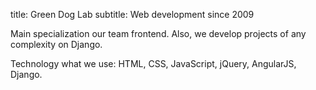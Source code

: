 title: Green Dog Lab
subtitle: Web development since 2009

Main specialization our team frontend. Also, we develop projects of any complexity on Django.

Technology what we use: HTML, CSS, JavaScript, jQuery, AngularJS, Django.
